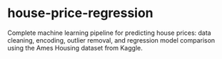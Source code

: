 # house-price-regression
Complete machine learning pipeline for predicting house prices: data cleaning, encoding, outlier removal, and regression model comparison using the Ames Housing dataset from Kaggle.
